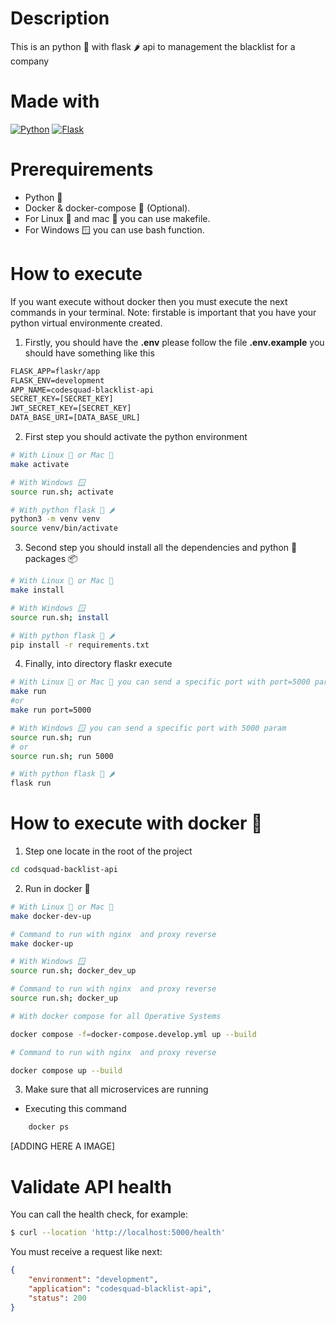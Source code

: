 # Description
This is an python 🐍 with flask 🌶️ api to management the blacklist for a company

# Made with
[![Python](https://img.shields.io/badge/python-2b5b84?style=for-the-badge&logo=python&logoColor=white&labelColor=000000)]()
[![Flask](https://img.shields.io/badge/flask-000000?style=for-the-badge&logo=flask&logoColor=white&labelColor=000000)]()

# Prerequirements

* Python 🐍
* Docker & docker-compose 🐳 (Optional).
* For Linux 🐧 and mac 🍎 you can use makefile.
* For Windows 🪟 you can use bash function.

# How to execute

If you want execute without docker then you must execute the next commands in your terminal.
Note: firstable is important that you have your python virtual environmente created.

1. Firstly, you should have the **.env** please follow the file **.env.example** you should have something like this

```txt
FLASK_APP=flaskr/app
FLASK_ENV=development
APP_NAME=codesquad-blacklist-api
SECRET_KEY=[SECRET_KEY]
JWT_SECRET_KEY=[SECRET_KEY]
DATA_BASE_URI=[DATA_BASE_URL]
```

2. First step you should activate the python environment

```sh
# With Linux 🐧 or Mac 🍎
make activate

# With Windows 🪟
source run.sh; activate

# With python flask 🐍 🌶️
python3 -m venv venv
source venv/bin/activate
```

3. Second step you should install all the dependencies and python 🐍 packages 📦

```sh
# With Linux 🐧 or Mac 🍎
make install

# With Windows 🪟
source run.sh; install

# With python flask 🐍 🌶️
pip install -r requirements.txt
```

4. Finally, into directory flaskr execute

```bash
# With Linux 🐧 or Mac 🍎 you can send a specific port with port=5000 param
make run
#or
make run port=5000

# With Windows 🪟 you can send a specific port with 5000 param
source run.sh; run
# or
source run.sh; run 5000

# With python flask 🐍 🌶️
flask run
```

# How to execute with docker 🐳

1. Step one locate in the root of the project

```bash
cd codsquad-backlist-api
```

2. Run in docker 🐳

```bash
# With Linux 🐧 or Mac 🍎
make docker-dev-up

# Command to run with nginx  and proxy reverse 
make docker-up

# With Windows 🪟
source run.sh; docker_dev_up

# Command to run with nginx  and proxy reverse 
source run.sh; docker_up

# With docker compose for all Operative Systems

docker compose -f=docker-compose.develop.yml up --build

# Command to run with nginx  and proxy reverse

docker compose up --build
```

3. Make sure that all microservices are running

* Executing this command

```bash
    docker ps
```

[ADDING HERE A IMAGE]

# Validate API health

You can call the health check, for example:

```sh
$ curl --location 'http://localhost:5000/health'
```

You must receive a request like next:
```json
{
    "environment": "development",
    "application": "codesquad-blacklist-api",
    "status": 200
}
```
